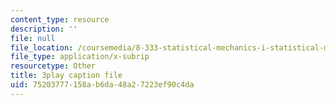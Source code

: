 ```yaml
---
content_type: resource
description: ''
file: null
file_location: /coursemedia/8-333-statistical-mechanics-i-statistical-mechanics-of-particles-fall-2013/75203777158ab6da48a27223ef90c4da_BhVyiU_dWps.srt
file_type: application/x-subrip
resourcetype: Other
title: 3play caption file
uid: 75203777-158a-b6da-48a2-7223ef90c4da
---
```

